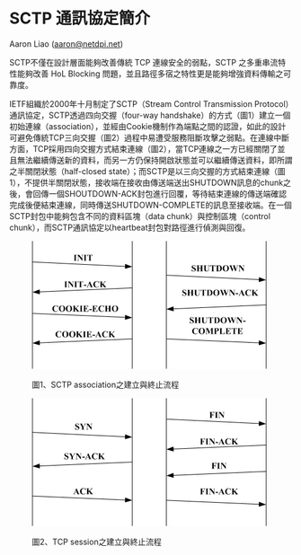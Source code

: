 # SCTP 通訊協定簡介

Aaron Liao (aaron@netdpi.net)

SCTP不僅在設計層面能夠改善傳統 TCP 連線安全的弱點，SCTP 之多重串流特性能夠改善 HoL Blocking 問題，並且路徑多宿之特性更是能夠增強資料傳輸之可靠度。

IETF組織於2000年十月制定了SCTP（Stream Control Transmission Protocol）通訊協定，SCTP透過四向交握（four-way handshake）的方式（圖1）建立一個初始連線（association），並經由Cookie機制作為端點之間的認證，如此的設計可避免傳統TCP三向交握（圖2）過程中易遭受服務阻斷攻擊之弱點。在連線中斷方面，TCP採用四向交握方式結束連線（圖2），當TCP連線之一方已經關閉了並且無法繼續傳送新的資料，而另一方仍保持開啟狀態並可以繼續傳送資料，即所謂之半關閉狀態（half-closed state）；而SCTP是以三向交握的方式結束連線（圖1），不提供半關閉狀態，接收端在接收由傳送端送出SHUTDOWN訊息的chunk之後，會回傳一個SHOUTDOWN-ACK封包進行回覆，等待結束連線的傳送端確認完成後便結束連線，同時傳送SHUTDOWN-COMPLETE的訊息至接收端。在一個SCTP封包中能夠包含不同的資料區塊（data chunk）與控制區塊（control chunk），而SCTP通訊協定以heartbeat封包對路徑進行偵測與回復。



<figure><img src="../.gitbook/assets/image (1).png" alt=""><figcaption><p>圖1、SCTP association之建立與終止流程</p></figcaption></figure>



<figure><img src="../.gitbook/assets/image.png" alt=""><figcaption><p>圖2、TCP session之建立與終止流程</p></figcaption></figure>
